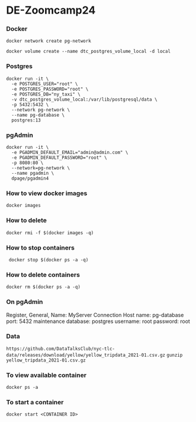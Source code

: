 # DE-Zoomcamp24

### Docker
`docker network create pg-network`

`docker volume create --name dtc_postgres_volume_local -d local`
### Postgres
```
docker run -it \
  -e POSTGRES_USER="root" \
  -e POSTGRES_PASSWORD="root" \
  -e POSTGRES_DB="ny_taxi" \
  -v dtc_postgres_volume_local:/var/lib/postgresql/data \
  -p 5432:5432 \
  --network pg-network \
  --name pg-database \
  postgres:13
```

### pgAdmin
```
docker run -it \
  -e PGADMIN_DEFAULT_EMAIL="admin@admin.com" \
  -e PGADMIN_DEFAULT_PASSWORD="root" \
  -p 8080:80 \
  --network=pg-network \
  --name pgadmin \
  dpage/pgadmin4
```

### How to view docker images
`docker images`

### How to delete 
`docker rmi -f $(docker images -q)`

### How to stop containers
` docker stop $(docker ps -a -q)`

### How to delete containers
`docker rm $(docker ps -a -q)`

### On pgAdmin
Register, General, 
Name: MyServer
Connection
Host name: pg-database
port: 5432
maintenance database: postgres
username: root
password: root


### Data 
`https://github.com/DataTalksClub/nyc-tlc-data/releases/download/yellow/yellow_tripdata_2021-01.csv.gz`
`gunzip yellow_tripdata_2021-01.csv.gz`


### To view available container
`docker ps -a`

### To start a container
`docker start <CONTAINER ID>`



